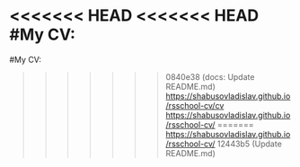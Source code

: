 <<<<<<< HEAD
<<<<<<< HEAD
#My CV:
=======
#My CV:  
>>>>>>> 0840e38 (docs: Update README.md)
https://shabusovladislav.github.io/rsschool-cv/cv  
https://shabusovladislav.github.io/rsschool-cv/
=======
https://shabusovladislav.github.io/rsschool-cv/
>>>>>>> 12443b5 (Update README.md)
